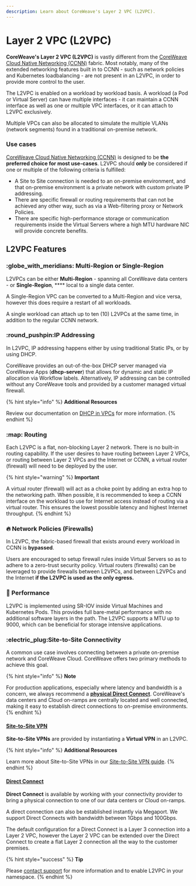 ```yaml
---
description: Learn about CoreWeave's Layer 2 VPC (L2VPC).
---
```


# Layer 2 VPC (L2VPC)

**CoreWeave's Layer 2 VPC (L2VPC)** is vastly different from the [CoreWeave Cloud Native Networking (CCNN)](../../../networking/coreweave-cloud-native-networking-ccnn.md) fabric. Most notably, many of the extended networking features built in to CCNN - such as network policies and Kubernetes loadbalancing - are not present in an L2VPC, in order to provide more control to the user.

The L2VPC is enabled on a workload by workload basis. A workload (a Pod or Virtual Server) can have multiple interfaces - it can maintain a CCNN interface as well as one or multiple VPC interfaces, or it can attach to L2VPC exclusively.

Multiple VPCs can also be allocated to simulate the multiple VLANs (network segments) found in a traditional on-premise network.

### Use cases

[CoreWeave Cloud Native Networking (CCNN)](../../../networking/coreweave-cloud-native-networking-ccnn.md) is designed to be **the preferred choice for most use-cases**. L2VPC should **only** be considered if one or multiple of the following criteria is fulfilled:

* A Site to Site connection is needed to an on-premise environment, and that on-premise environment is a private network with custom private IP addressing.
* There are specific firewall or routing requirements that can not be achieved any other way, such as via a Web-filtering proxy or Network Policies.&#x20;
* There are specific high-performance storage or communication requirements inside the Virtual Servers where a high MTU hardware NIC will provide concrete benefits.

## L2VPC Features

### :globe\_with\_meridians: Multi-Region or Single-Region

L2VPCs can be either **Multi-Region** - spanning all CoreWeave data centers - or **Single-Region**, **** local to a single data center.

A Single-Region VPC can be converted to a Multi-Region and vice versa, however this does require a restart of all workloads.

A single workload can attach up to ten (10) L2VPCs at the same time, in addition to the regular CCNN network.

### :round\_pushpin:IP Addressing

In L2VPC, IP addressing happens either by using traditional Static IPs, or by using DHCP.

CoreWeave provides an out-of-the-box DHCP server managed via CoreWeave Apps (**dhcp-server**) that allows for dynamic and static IP allocation via Workflow labels. Alternatively, IP addressing can be controlled without any CoreWeave tools and provided by a customer managed virtual firewall.

{% hint style="info" %}
**Additional Resources**

Review our documentation on [DHCP in VPCs](dhcp-on-l2vpc.md) for more information.
{% endhint %}

### :map: Routing

Each L2VPC is a flat, non-blocking Layer 2 network. There is no built-in routing capability. If the user desires to have routing between Layer 2 VPCs, or routing between Layer 2 VPCs and the Internet or CCNN, a virtual router (firewall) will need to be deployed by the user.

{% hint style="warning" %}
**Important**

A virtual router (firewall) will act as a choke point by adding an extra hop to the networking path. When possible, it is recommended to keep a CCNN interface on the workload to use for Internet access instead of routing via a virtual router. This ensures the lowest possible latency and highest Internet throughput.
{% endhint %}

### :fire: Network Policies (Firewalls)

In L2VPC, the fabric-based firewall that exists around every workload in CCNN is **bypassed**.

Users are encouraged to setup firewall rules inside Virtual Servers so as to adhere to a zero-trust security policy. Virtual routers (firewalls) can be leveraged to provide firewalls between L2VPCs, and between L2VPCs and the Internet **if the L2VPC is used as the only egress.**

### :muscle: Performance

L2VPC is implemented using SR-IOV inside Virtual Machines and Kubernetes Pods. This provides full bare-metal performance with no additional software layers in the path. The L2VPC supports a MTU up to 9000, which can be beneficial for storage intensive applications.

### :electric\_plug:Site-to-Site Connectivity

A common use case involves connecting between a private on-premise network and CoreWeave Cloud. CoreWeave offers two primary methods to achieve this goal.

{% hint style="info" %}
**Note**

For production applications, especially where latency and bandwidth is a concern, we always recommend a [**physical Direct Connect**](../site-to-site-connections/direct-connections.md). CoreWeave's data centers and Cloud on-ramps are centrally located and well connected, making it easy to establish direct connections to on-premise environments.
{% endhint %}

#### [Site-to-Site VPN](./#site-to-site-vpn)

**Site-to-Site VPNs** are provided by instantiating a **Virtual VPN** in an L2VPC.

{% hint style="info" %}
**Additional Resources**

Learn more about Site-to-Site VPNs in our [Site-to-Site VPN guide](./#site-to-site-vpn).
{% endhint %}

#### [Direct Connect](./#direct-connect)

**Direct Connect** is available by working with your connectivity provider to bring a physical connection to one of our data centers or Cloud on-ramps.

A direct connection can also be established instantly via Megaport. We support Direct Connects with bandwidth between 1Gbps and 100Gbps.

The default configuration for a Direct Connect is a Layer 3 connection into a Layer 2 VPC, however the Layer 2 VPC can be extended over the Direct Connect to create a flat Layer 2 connection all the way to the customer premises.

{% hint style="success" %}
**Tip**

&#x20;Please [contact support](https://cloud.coreweave.com/contact) for more information and to enable L2VPC in your namespace.
{% endhint %}
